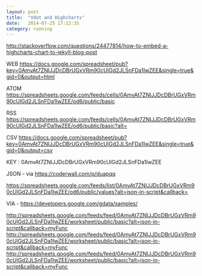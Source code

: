 ```yaml
---
layout: post
title:  "Vdot and Highcharts"
date:   2014-07-25 17:12:35
category: running
---
```

<script src="http://cdnjs.cloudflare.com/ajax/libs/jquery/2.1.1/jquery.min.js">
<script src="http://cdnjs.cloudflare.com/ajax/libs/highcharts/4.0.3/highcharts-all.js">


<div id="container" style="min-width: 310px; height: 400px; margin: 0 auto">
</div>
<script type="text/javascript">
alert("I am an alert box!");
</script>

http://stackoverflow.com/questions/24477814/how-to-embed-a-highcharts-chart-to-jekyll-blog-post

WEB
https://docs.google.com/spreadsheet/pub?key=0AmvAt7ZNIJJDcDBrUGxVRm90cUlGd2JLSnFDa1IwZEE&single=true&gid=0&output=html

ATOM
https://spreadsheets.google.com/feeds/cells/0AmvAt7ZNIJJDcDBrUGxVRm90cUlGd2JLSnFDa1IwZEE/od6/public/basic

RSS
https://spreadsheets.google.com/feeds/cells/0AmvAt7ZNIJJDcDBrUGxVRm90cUlGd2JLSnFDa1IwZEE/od6/public/basic?alt=

CSV
https://docs.google.com/spreadsheet/pub?key=0AmvAt7ZNIJJDcDBrUGxVRm90cUlGd2JLSnFDa1IwZEE&single=true&gid=0&output=csv

KEY : 0AmvAt7ZNIJJDcDBrUGxVRm90cUlGd2JLSnFDa1IwZEE

JSON - via https://coderwall.com/p/duapqq

https://spreadsheets.google.com/feeds/list/0AmvAt7ZNIJJDcDBrUGxVRm90cUlGd2JLSnFDa1IwZEE/od6/public/values?alt=json-in-script&callback=

VIA - https://developers.google.com/gdata/samples/

http://spreadsheets.google.com/feeds/feed/0AmvAt7ZNIJJDcDBrUGxVRm90cUlGd2JLSnFDa1IwZEE/worksheet/public/basic?alt=json-in-script&callback=myFunc
http://spreadsheets.google.com/feeds/feed/0AmvAt7ZNIJJDcDBrUGxVRm90cUlGd2JLSnFDa1IwZEE/worksheet/public/basic?alt=json-in-script&callback=myFunc
http://spreadsheets.google.com/feeds/feed/0AmvAt7ZNIJJDcDBrUGxVRm90cUlGd2JLSnFDa1IwZEE/worksheet/public/basic?alt=json-in-script&callback=myFunc